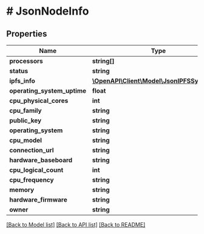 # # JsonNodeInfo

## Properties

Name | Type | Description | Notes
------------ | ------------- | ------------- | -------------
**processors** | **string[]** |  | [optional] 
**status** | **string** |  | [optional] 
**ipfs_info** | [**\OpenAPI\Client\Model\JsonIPFSSystemInfo**](JsonIPFSSystemInfo.md) |  | [optional] 
**operating_system_uptime** | **float** |  | [optional] 
**cpu_physical_cores** | **int** |  | [optional] 
**cpu_family** | **string** |  | [optional] 
**public_key** | **string** |  | [optional] 
**operating_system** | **string** |  | [optional] 
**cpu_model** | **string** |  | [optional] 
**connection_url** | **string** |  | [optional] 
**hardware_baseboard** | **string** |  | [optional] 
**cpu_logical_count** | **int** |  | [optional] 
**cpu_frequency** | **string** |  | [optional] 
**memory** | **string** |  | [optional] 
**hardware_firmware** | **string** |  | [optional] 
**owner** | **string** |  | [optional] 

[[Back to Model list]](../../README.md#documentation-for-models) [[Back to API list]](../../README.md#documentation-for-api-endpoints) [[Back to README]](../../README.md)


